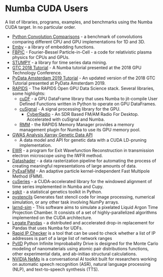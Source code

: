 Numba CUDA Users
================

A list of libraries, programs, examples, and benchmarks  using the Numba CUDA
target. In no particular order.

* [Python Convolution
  Comparisons](https://github.com/randompast/python-convolution-comparisons) - a
  benchmark of convolutions comparing different CPU and GPU implementations for
  1D and 3D.
* [Emby](https://github.com/JonasRSV/emby) - a library of embedding functions.
* [FBPIC](https://github.com/fbpic/fbpic) - Fourier-Bessel Particle-in-Cell - a
  code for relativistic plasma physics for CPUs and GPUs.
* [STUMPY](https://github.com/TDAmeritrade/stumpy) - a library for time series
  data mining.
* [GTC 2018 Tutorial](https://github.com/ContinuumIO/gtc2018-numba) - A Numba
  tutorial presented at the 2018 GPU Technology Conference.
* [PyData Amsterdam 2019
  Tutorial](https://github.com/esc/pydata-amsterdam2019-numba) - An updated
  version of the 2018 GTC Tutorial presented at PyData Amsterdam 2019.
* [RAPIDS](https://rapids.ai) - The RAPIDS Open GPU Data Science stack. Several
  libraries, some highlights:
  * [cuDF](https://github.com/rapidsai/cudf) - a GPU DataFrame library that uses
    Numba to jit-compile User Defined Functions written in Python to operate on
    GPU DataFrames.
  * [cuSignal](https://github.com/rapidsai/cusignal) - A signal processing
    library for the GPU.
    * [CyberRadio](https://github.com/luigifreitas/CyberRadio) - An SDR Based
      FM/AM Radio For Desktop. Accelerated with cuSignal and Numba. 
  * [RMM](https://github.com/rapidsai/rmm) - the RAPIDS Memory Manager provides
    a memory management plugin for Numba to use its GPU memory pool.
* [GWAS Analysis Xarray Genetic Data
  API](https://github.com/related-sciences/gwas-analysis/tree/master/notebooks/platform/xarray)
  - A data model and API for genetic data with a CUDA LD-pruning implementation.
* [EWR](https://github.com/morawatur/PyEWRecRepo) - a program for Exit Wavefunction
  Reconstruction in transmission electron microscope using the IWFR method.
* [Datashader](https://github.com/holoviz/datashader) - a data rasterization
  pipeline for automating the process of creating meaningful representations of
  large amounts of data.
* [PyExaFMM](https://github.com/exafmm/pyexafmm) - An adaptive particle
  kernel-independent Fast Multipole Method (FMM).
* [cuSeries](https://github.com/NVIDIA/cuseries) - a CUDA-accelerated library
  for the windowed alignment of time series implemented in Numba and Cupy.
* [sgkit](https://pystatgen.github.io/sgkit/latest/) -  a statistical genetics
  toolkit in Python.
* [pystencils](https://pycodegen.pages.i10git.cs.fau.de/pystencils/index.html)
  Generates fast stencil code for image processing, numerical simulation, or
  any other task involving NumPy arrays.
* [larnd-sim](https://github.com/DUNE/larnd-sim) - This software aims to
  simulate a pixelated Liquid Argon Time Projection Chamber. It consists of a
  set of highly-parallelized algorithms implemented on the CUDA architecture.
* [Legate Pandas](https://github.com/nv-legate/legate.pandas) - a distributed
  and accelerated drop-in replacement for Pandas that uses Numba for UDFs.
* [Rapid IP Checker](https://github.com/Comcast/rapid-ip-checker) is a tool
  that can be used to check whether a list of IP addresses is part of a large
  list of network ranges
* [PyIID](https://github.com/CJ-Wright/pyIID) Python Infinite Improbabality
  Drive is designed for the Monte Carlo modeling of nanomaterials using atomic
  pair distributions functions, other experimental data, and ab-initiao
  structural calculations.
* [NVIDIA NeMo](https://github.com/NVIDIA/NeMo) is a conversational AI toolkit
  built for researchers working on automatic speech recognition (ASR), natural
  language processing (NLP), and text-to-speech synthesis (TTS).
